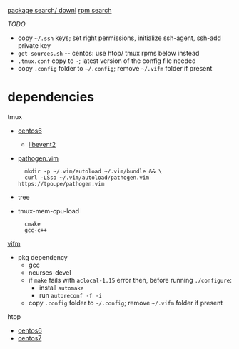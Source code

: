 
[package search/ downl](http://pkgs.org)
[rpm search](http://rpm.pbone.net/index.php3)

*TODO*
- copy `~/.ssh` keys; set right permissions, initialize ssh-agent, ssh-add private key
- `get-sources.sh` -- centos: use htop/ tmux rpms below instead
- `.tmux.conf` copy to `~`; latest version of the config file needed
- copy `.config` folder to `~/.config`; remove `~/.vifm` folder if present

# dependencies

tmux
- [centos6](ftp://ftp.pbone.net/mirror/ftp5.gwdg.de/pub/opensuse/repositories/home:/kalyaka/CentOS_CentOS-6/x86_64/tmux-1.8-6.1.x86_64.rpm) 
    - [libevent2](ftp://ftp.pbone.net/mirror/ftp5.gwdg.de/pub/opensuse/repositories/home:/kalyaka/CentOS_CentOS-6/x86_64/libevent2-2.0.21-11.1.x86_64.rpm)

- [pathogen.vim](https://github.com/tpope/vim-pathogen)

        mkdir -p ~/.vim/autoload ~/.vim/bundle && \
        curl -LSso ~/.vim/autoload/pathogen.vim https://tpo.pe/pathogen.vim
- tree
- tmux-mem-cpu-load

        cmake
        gcc-c++

[vifm](http://vifm.info/downloads.shtml)
- pkg dependency
    - gcc
    - ncurses-devel
    - if `make` fails with `aclocal-1.15` error then, before running `./configure`:
        - install `automake`
        - run `autoreconf -f -i`
    - copy `.config` folder to `~/.config`; remove `~/.vifm` folder if present

htop
- [centos6](ftp://ftp.pbone.net/mirror/ftp5.gwdg.de/pub/opensuse/repositories/home:/kalyaka/CentOS_CentOS-6/x86_64/htop-1.0.2-6.1.x86_64.rpm)
- [centos7](http://dl.fedoraproject.org/pub/epel/7/x86_64/h/htop-1.0.3-3.el7.x86_64.rpm)


